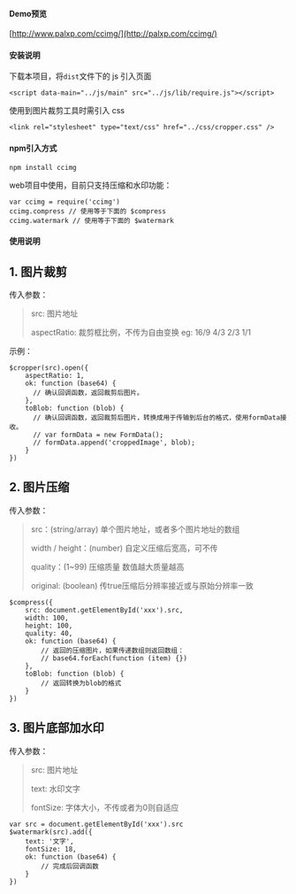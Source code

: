 #### Demo预览

[http://www.palxp.com/ccimg/](http://palxp.com/ccimg/)

#### 安装说明

下载本项目，将`dist`文件下的 js 引入页面

`<script data-main="../js/main" src="../js/lib/require.js"></script>`

使用到图片裁剪工具时需引入 css

`<link rel="stylesheet" type="text/css" href="../css/cropper.css" />`

#### npm引入方式
	npm install ccimg
web项目中使用，目前只支持压缩和水印功能：

	var ccimg = require('ccimg')
	ccimg.compress // 使用等于下面的 $compress
	ccimg.watermark // 使用等于下面的 $watermark

#### 使用说明

## 1. 图片裁剪

传入参数：
> src: 图片地址
> 
> aspectRatio: 裁剪框比例，不传为自由变换 eg: 16/9 4/3 2/3 1/1

示例：

	$cropper(src).open({
		aspectRatio: 1,
		ok: function (base64) {
		  // 确认回调函数，返回裁剪后图片。
		},
		toBlob: function (blob) {
		  // 确认回调函数，返回裁剪后图片，转换成用于传输到后台的格式，使用formData接收。
		  // var formData = new FormData();
		  // formData.append('croppedImage', blob);
		}
	})

## 2. 图片压缩

传入参数：
> src：(string/array) 单个图片地址，或者多个图片地址的数组
> 
> width / height：(number) 自定义压缩后宽高，可不传
> 
> quality：(1~99) 压缩质量 数值越大质量越高
> 
> original: (boolean) 传true压缩后分辨率接近或与原始分辨率一致

	$compress({
	    src: document.getElementById('xxx').src,
	    width: 100, 
	    height: 100,
	    quality: 40,
	    ok: function (base64) {
	        // 返回的压缩图片，如果传递数组则返回数组：
	        // base64.forEach(function (item) {})
	    },
	    toBlob: function (blob) {
	    	// 返回转换为blob的格式
	    }
	})
	
## 3. 图片底部加水印

传入参数：
> src: 图片地址
> 
> text: 水印文字
> 
> fontSize: 字体大小，不传或者为0则自适应

	var src = document.getElementById('xxx').src
	$watermark(src).add({
	    text: '文字',
	    fontSize: 18,
	    ok: function (base64) {
	        // 完成后回调函数
	    }
	})
